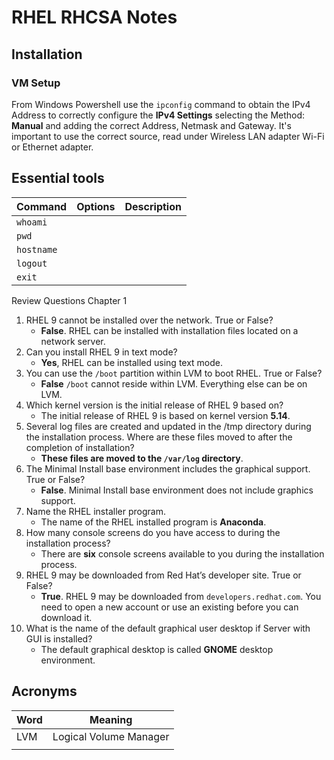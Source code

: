 # RHEL RHCSA Notes

## Installation

### VM Setup

From Windows Powershell use the `ipconfig` command to obtain the IPv4 Address
to correctly configure the **IPv4 Settings** selecting the Method: **Manual**
and adding the correct Address, Netmask and Gateway. It's important to use the
correct source, read under Wireless LAN adapter Wi-Fi or Ethernet adapter.

## Essential tools

| Command    | Options | Description |
| ---------- | ------- | ----------- |
| `whoami`   |         |             |
| `pwd`      |         |             |
| `hostname` |         |             |
| `logout`   |         |             |
| `exit`     |         |             |

Review Questions Chapter 1

1. RHEL 9 cannot be installed over the network. True or False?
   - **False**. RHEL can be installed with installation files located on a network server.
2. Can you install RHEL 9 in text mode?
   - **Yes**, RHEL can be installed using text mode.
3. You can use the `/boot` partition within LVM to boot RHEL. True or False?
   - **False** `/boot` cannot reside within LVM. Everything else can be on LVM.
4. Which kernel version is the initial release of RHEL 9 based on?
    - The initial release of RHEL 9 is based on kernel version **5.14**.
5. Several log files are created and updated in the /tmp directory during the installation process. Where are these files moved to after the completion of installation?
   - **These files are moved to the `/var/log` directory**.
6. The Minimal Install base environment includes the graphical support. True or False?
   - **False**. Minimal Install base environment does not include graphics support.
7. Name the RHEL installer program.
    - The name of the RHEL installed program is **Anaconda**.
8. How many console screens do you have access to during the installation process?
   - There are **six** console screens available to you during the installation process.
9. RHEL 9 may be downloaded from Red Hat’s developer site. True or False?
    - **True**. RHEL 9 may be downloaded from `developers.redhat.com`. You need to open a new account or use an existing before you can download it.
10. What is the name of the default graphical user desktop if Server with GUI is installed?
    - The default graphical desktop is called **GNOME** desktop environment.

## Acronyms

| Word | Meaning                |
| ---- | ---------------------- |
| LVM  | Logical Volume Manager |
|      |                        |